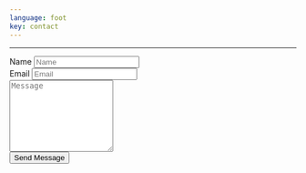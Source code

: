 ```yaml
---
language: foot
key: contact
---
```

<hr clas="mt-0"/>
<form method="post" action="https://formspree.io/formspree@lilybee.ch">
    <div class="row">
        <div class="col-md-6 form-group">
            <label for="namefield">Name</label>
            <input id="namefield" type="text" class="form-control" placeholder="Name" name="name"/>
        </div>
        <div class="col-md-6 form-group">
            <label for="emailfield">Email</label>
            <input id="emailfield" type="email" class="form-control" placeholder="Email" name="_replyto"/>
        </div>
    </div>
    <div class="row">
        <div class="col form-group">
            <textarea class="form-control" name="message" placeholder="Message" rows="8"></textarea>
        </div>
    </div>
    <div class="row">
        <div class="col">
          <button type="submit" class="btn btn-primary mb-2">Send Message</button>
        </div>
    </div>
    <input type="hidden" name="formurl" value="{{page.url}}" />
    <input type="hidden" name="_next" value="{{site.baseurl}}/submitted.html" />
    <input type="hidden" name="_subject" value="Babywearing inquiry" />
</form>
